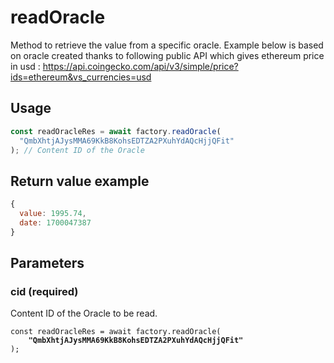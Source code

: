 # readOracle

Method to retrieve the value from a specific oracle.
Example below is based on oracle created thanks to following public API which gives ethereum price in usd : https://api.coingecko.com/api/v3/simple/price?ids=ethereum&vs_currencies=usd

## Usage

```javascript
const readOracleRes = await factory.readOracle(
  "QmbXhtjAJysMMA69KkB8KohsEDTZA2PXuhYdAQcHjjQFit"
); // Content ID of the Oracle
```

## Return value example

```javascript
{
  value: 1995.74,
  date: 1700047387
}
```

## Parameters

### cid (required)

Content ID of the Oracle to be read.

<pre class="language-javascript"><code class="lang-javascript">const readOracleRes = await factory.readOracle(
<strong>    "QmbXhtjAJysMMA69KkB8KohsEDTZA2PXuhYdAQcHjjQFit"
</strong>);
</code></pre>
